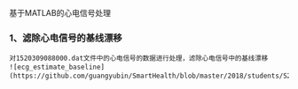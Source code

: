 
基于MATLAB的心电信号处理
### 1、滤除心电信号的基线漂移
    对1520309088000.dat文件中的心电信号的数据进行处理，滤除心电信号中的基线漂移
    ![ecg_estimate_baseline](https://github.com/guangyubin/SmartHealth/blob/master/2018/students/S201815061/figure/ecg_estimate_baseline.jpg)
    
